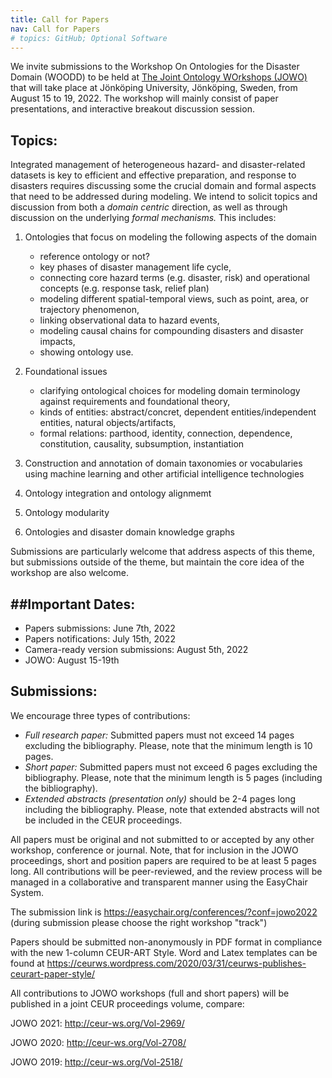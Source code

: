 ```yaml
---
title: Call for Papers
nav: Call for Papers
# topics: GitHub; Optional Software
---
```


We invite submissions to the Workshop On Ontologies for the Disaster Domain (WOODD) to be held at <a href="https://www.iaoa.org/jowo/2022/index.html">The Joint Ontology 
WOrkshops (JOWO)</a> that will take place at Jönköping University, Jönköping, Sweden, from August 15 to 19, 2022. The workshop will mainly consist of paper presentations, 
and interactive breakout discussion session.



## Topics:
Integrated management of heterogeneous hazard- and disaster-related datasets is key to efficient and effective preparation, and response to disasters requires discussing some
the crucial domain and formal aspects that need to be addressed during modeling. We intend to solicit topics and discussion from both a <em>domain centric</em> direction, 
as well as through discussion on the underlying <em>formal mechanisms.</em> This includes:
	
1) Ontologies that focus on modeling the following aspects of the domain
	- reference ontology or not?
	- key phases of disaster management life cycle,
	- connecting core hazard terms (e.g. disaster, risk) and operational concepts (e.g. response task, relief plan)
	- modeling different spatial-temporal views, such as point, area, or trajectory phenomenon,
	- linking observational data to hazard events,
	- modeling causal chains for compounding disasters and disaster impacts,
	- showing ontology use.
	
2) Foundational issues
	- clarifying ontological choices for modeling domain terminology against requirements and foundational theory,	
	- kinds of entities: abstract/concret, dependent entities/independent entities, natural objects/artifacts,
	- formal relations: parthood, identity, connection, dependence, constitution, causality, subsumption, instantiation
	
3) Construction and annotation of domain taxonomies or vocabularies using machine learning and other artificial intelligence technologies
4) Ontology integration and ontology alignmemt
5) Ontology modularity
6) Ontologies and disaster domain knowledge graphs


Submissions are particularly welcome that address aspects of this theme, but submissions outside of the theme, but maintain the core idea of the workshop are also welcome. 



##Important Dates:
---

<ul>
  <li>Papers submissions: June 7th, 2022</li>
  <li>Papers notifications: July 15th, 2022</li>
  <li>Camera-ready version submissions: August 5th, 2022</li>
  <li>JOWO: August 15-19th </li>
</ul>  


## Submissions:

We encourage three types of contributions:

<ul>
  <li><em>Full research paper:</em> Submitted papers must not exceed 14 pages excluding the bibliography. Please, note that the minimum length is 10 pages.</li>
  <li><em>Short paper:</em> Submitted papers must not exceed 6 pages excluding the bibliography. Please, note that the minimum length is 5 pages (including the bibliography).</li>
  <li><em>Extended abstracts (presentation only)</em> should be 2-4 pages long including the bibliography. Please, note that extended abstracts will not be included in the CEUR proceedings.</li>
</ul>  

All papers must be original and not submitted to or accepted by any other workshop, conference or journal. Note, that for inclusion in the JOWO proceedings, short and position
papers are required to be at least 5 pages long. All contributions will be peer-reviewed, and the review process will be managed in a collaborative and transparent manner using 
the EasyChair System. 

The submission link is https://easychair.org/conferences/?conf=jowo2022 (during submission please choose the right workshop "track")


Papers should be submitted non-anonymously in PDF format in compliance with the new 1-column CEUR-ART Style. Word and Latex templates can be found at
<a href="https://ceurws.wordpress.com/2020/03/31/ceurws-publishes-ceurart-paper-style/">https://ceurws.wordpress.com/2020/03/31/ceurws-publishes-ceurart-paper-style/</a>



All contributions to JOWO workshops (full and short papers) will be published in a joint CEUR proceedings volume, compare:

JOWO 2021: <a href="http://ceur-ws.org/Vol-2969/">http://ceur-ws.org/Vol-2969/</a>

JOWO 2020: <a href="http://ceur-ws.org/Vol-2708/">http://ceur-ws.org/Vol-2708/</a> 

JOWO 2019: <a href="http://ceur-ws.org/Vol-2518/">http://ceur-ws.org/Vol-2518/</a>



